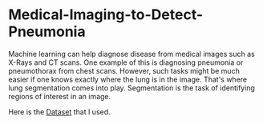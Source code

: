 # Medical-Imaging-to-Detect-Pneumonia
Machine learning can help diagnose disease from medical images such as X-Rays and CT scans. One example of this is diagnosing pneumonia or pneumothorax from chest scans.
However, such tasks might be much easier if one knows exactly where the lung is in the image. That's where lung segmentation comes into play. Segmentation is the task of identifying regions of interest in an image.

Here is the [Dataset](https://www.kaggle.com/kmader/finding-lungs-in-ct-data/data?select=lung_stats.csv) that I used.
